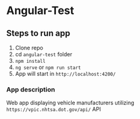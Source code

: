 # Angular-Test

## Steps to run app

1. Clone repo
2. cd `angular-test` folder
3. `npm install`
4. `ng serve` or `npm run start`
5. App will start in `http://localhost:4200/`

### App description

Web app displaying vehicle manufacturers utilizing `https://vpic.nhtsa.dot.gov/api/` API
